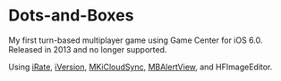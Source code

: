 Dots-and-Boxes
==============

My first turn-based multiplayer game using Game Center for iOS 6.0. Released in 2013 and no longer supported.

Using [iRate](https://github.com/nicklockwood/iRate), [iVersion](https://github.com/nicklockwood/iVersion), [MKiCloudSync](https://github.com/MugunthKumar/MKiCloudSync), [MBAlertView](https://github.com/mobitar/MBAlertView), and HFImageEditor.
